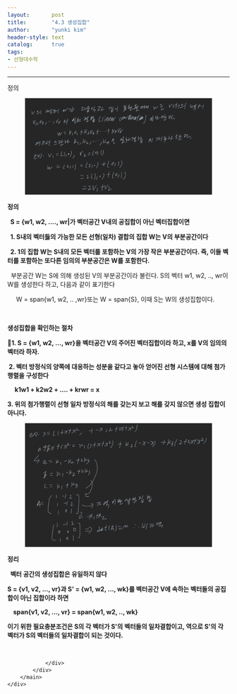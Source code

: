 ```yaml
---
layout:       post
title:        "4.3 생성집합"
author:       "yunki kim"
header-style: text
catalog:      true
tags: 
- 선형대수학
---
```


<head></head>
<body id="tt-body-page" class="">
<div id="wrap" class="wrap-right">
    <div id="container">
        <main class="main ">
            <div class="area-main">
                <div class="area-view">
                    <div class="article-header"></div>
                    <hr>
                    <div class="article-view">
                        <div class="contents_style">
                            <p>정의</p>
<p></p><figure class="imageblock alignCenter" data-origin-width="0" data-origin-height="0" data-ke-mobilestyle="widthContent">
    <span data-lightbox="lightbox">
        <img src="/img/NC4zIOyDneyEseynke2VqQ==/img.png" data-origin-width="0" data-origin-height="0" data-ke-mobilestyle="widthContent">
    </span>
    <figcaption></figcaption>
</figure><p></p>
<p><b>정의</b></p>
<p><b>&nbsp; S = {w1, w2, ...., wr|가 벡터공간 V내의 공집합이 아닌 벡터집합이면</b></p>
<p><b>&nbsp; 1. S내의 벡터듫의 가능한 모든 선형(일차) 결합의 집합 W는 V의 부분공간이다</b></p>
<p><b>&nbsp; 2. 1의 집합 W는 S내의 모든 벡터를 포함하는 V의 가장 작은 부분공간이다. 즉, 이들 벡터를 포함하는 또다른 임의의 부분공간은 W를 포함한다.</b></p>
<p>&nbsp; 부분공간 W는 S에 의해 생성된 V의 부분공간이라 불린다. S의 벡터 w1, w2, .., wr이 W를 생성한다 하고, 다음과 같이 표기한다</p>
<p>&nbsp; &nbsp; &nbsp;W = span{w1, w2, .. ,wr}또는 W = span{S}, 이때 S는 W의 생성집합이다.</p>
<p>&nbsp;</p>
<p><b>생성집합을 확인하는 절차</b></p>
<p><b>1. S = {w1, w2, ..., wr}을 벡터공간 V의 주어진 벡터집합이라 하고, x를 V의 임의의 벡터라 하자.</b></p>
<p><b>&nbsp;2. 벡터 방정식의 양쪽에 대응하는 성분을 같다고 놓아 얻어진 선형 시스템에 대해 첨가행렬을 구성한다</b></p>
<p><b>&nbsp; &nbsp; &nbsp;k1w1 + k2w2 + .... + krwr = x</b></p>
<p><b>3. 위의 첨가행렬이 선형 일차 방정식의 해를 갖는지 보고 해를 갖지 않으면 생성 집합이 아니다.</b></p>
<p></p><figure class="imageblock alignCenter" data-origin-width="0" data-origin-height="0" data-ke-mobilestyle="widthContent">
    <span data-lightbox="lightbox">
        <img src="/img/NC4zIOyDneyEseynke2VqQ==/img_1.png" data-origin-width="0" data-origin-height="0" data-ke-mobilestyle="widthContent">
    </span>
    <figcaption></figcaption>
</figure><p></p>
<p><b>정리</b></p>
<p><b>&nbsp; 벡터 공간의 생성집합은 유일하지 않다</b></p>
<p><b>S = {v1, v2, ..., vr}과 S' = {w1, w2, ..., wk}를 벡터공간 V에 속하는 벡터들의 공집합이 아닌 집합이라 하면</b></p>
<p><b>&nbsp; &nbsp; span{v1, v2, ..., vr} = span{w1, w2, .., wk}</b></p>
<p><b>이기 위한 필요충분조건은 S의 각 벡터가 S'의 벡터들의 일차결합이고, 역으로 S'의 각 벡터가 S의 벡터들의 일차결합이 되는 것이다.</b></p>
                        </div>
                        <br>
                        <div class="tags"></div>
                    </div>
                    
                </div>
            </div>
        </main>
    </div>
</div>


</body>